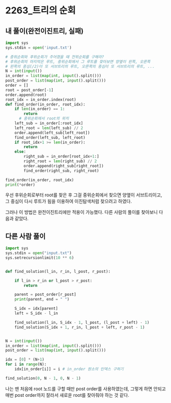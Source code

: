 # 2263_트리의 순회



## 내 풀이(완전이진트리, 실패)

```python
import sys
sys.stdin = open('input.txt')

# 중위순회와 후위순회가 주어졌을 때 전위순회를 구해라?
# 후위순회의 마지막은 루트, 중위순회에서 그 루트를 찾아보면 양옆이 왼쪽, 오른쪽
# 왼쪽의 중심(/2)이 또 서브트리의 루트, 오른쪽의 중심이 또 서브트리의 루트, ...
N = int(input())
in_order = list(map(int, input().split()))
post_order = list(map(int, input().split()))
order = []
root = post_order[-1]
order.append(root)
root_idx = in_order.index(root)
def find_order(in_order, root_idx):
    if len(in_order) == 1:
        return
      # 중위순회에서 root의 위치
    left_sub = in_order[:root_idx]
    left_root = len(left_sub) // 2
    order.append(left_sub[left_root])
    find_order(left_sub, left_root)
    if root_idx+1 >= len(in_order):
        return
    else:
        right_sub = in_order[root_idx+1:]
        right_root = len(right_sub) // 2
        order.append(right_sub[right_root])
        find_order(right_sub, right_root)

find_order(in_order, root_idx)
print(*order)
```

우선 후위순회로부터 root를 찾은 후 그걸 중위순회에서 찾으면 양옆이 서브트리이고, 그 중심이 다시 루트가 됨을 이용하여 이진탐색처럼 찾으려고 하였다.

그러나 이 방법은 완전이진트리에만 적용이 가능했다. 다른 사람의 풀이를 찾아보니 다음과 같았다.



## 다른 사람 풀이

```python
import sys
sys.stdin = open("input.txt")
sys.setrecursionlimit(10 ** 6)


def find_solution(l_in, r_in, l_post, r_post):

    if l_in > r_in or l_post > r_post:
        return

    parent = post_order[r_post]
    print(parent, end = " ")

    S_idx = idx[parent]
    left = S_idx - l_in

    find_solution(l_in, S_idx - 1, l_post, (l_post + left) - 1)
    find_solution(S_idx + 1, r_in, l_post + left, r_post - 1)


N = int(input())
in_order = list(map(int, input().split()))
post_order = list(map(int, input().split()))

idx = [0] * (N+1)
for i in range(N):
    idx[in_order[i]] = i # in_order 원소의 인덱스 구하기

find_solution(0, N - 1, 0, N - 1)
```

나는 맨 처음에 root 노드를 구할 때만 post order를 사용하였는데, 그렇게 하면 안되고 매번 post order까지 잘라서 새로운 root를 찾아줘야 하는 것 같다.